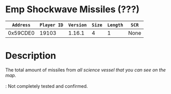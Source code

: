 # Emp Shockwave Missiles (???)

| `Address` | `Player ID` | `Version` | `Size` | `Length` | `SCR` |
| ---------- | ----------- | --------- | ------ | -------- | ---- |
| 0x59CDE0 | 19103 | 1.16.1 | 4 | 1 | None |

# Description

The total amount of missiles from *all science vessel that you can see on the map.<br><br>*: Not completely tested and confirmed.